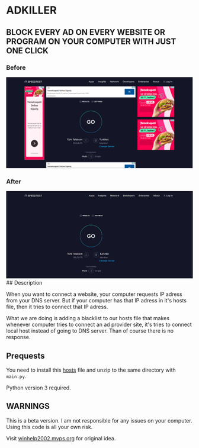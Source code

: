 # ADKILLER


## BLOCK EVERY AD ON EVERY WEBSITE OR PROGRAM ON YOUR COMPUTER WITH JUST ONE CLICK

### Before
<img src="https://github.com/Nightvision53/ADKILLER/blob/master/before.png?raw=true" alt="before" width="600px" height="whatever">

### After
<img src="https://github.com/Nightvision53/ADKILLER/blob/master/After.png?raw=true" alt="after" width="600px" height="whatever">
## Description

When you want to connect a website, your computer requests IP adress from your DNS server. But if your computer has that IP adress in it's hosts file, then it tries to connect that
IP adress. 

What we are doing is adding a blacklist to our hosts file that makes whenever computer tries to connect an ad provider site, it's tries to connect local host instead of going to DNS server.
Than of course there is no response. 

## Prequests
You need to install this [hosts](https://winhelp2002.mvps.org/hosts.zip) file and unzip to the same directory with `main.py`.


Python version 3 required.

## WARNINGS

This is a beta version. I am not responsible for any issues on your computer. Using this code is all your own risk.


Visit [winhelp2002.mvps.org](winhelp2002.mvps.org) for original idea.
